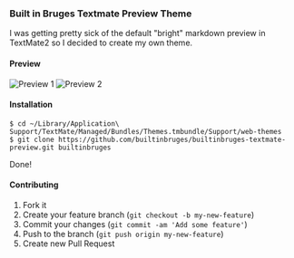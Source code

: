 ### Built in Bruges Textmate Preview Theme

I was getting pretty sick of the default "bright" markdown preview in TextMate2 so I decided to create my own theme.


#### Preview

![Preview 1](http://f.cl.ly/items/0w3Q2r3z1t3Z0p2D1k2v/Screen%20Shot%202013-11-26%20at%2015.44.43.png)
![Preview 2](http://f.cl.ly/items/443k2l0t0x0e0y351k42/Screen%20Shot%202013-11-26%20at%2015.44.47.png)

#### Installation

	$ cd ~/Library/Application\ Support/TextMate/Managed/Bundles/Themes.tmbundle/Support/web-themes
	$ git clone https://github.com/builtinbruges/builtinbruges-textmate-preview.git builtinbruges

Done!

#### Contributing

1. Fork it
2. Create your feature branch (`git checkout -b my-new-feature`)
3. Commit your changes (`git commit -am 'Add some feature'`)
4. Push to the branch (`git push origin my-new-feature`)
5. Create new Pull Request